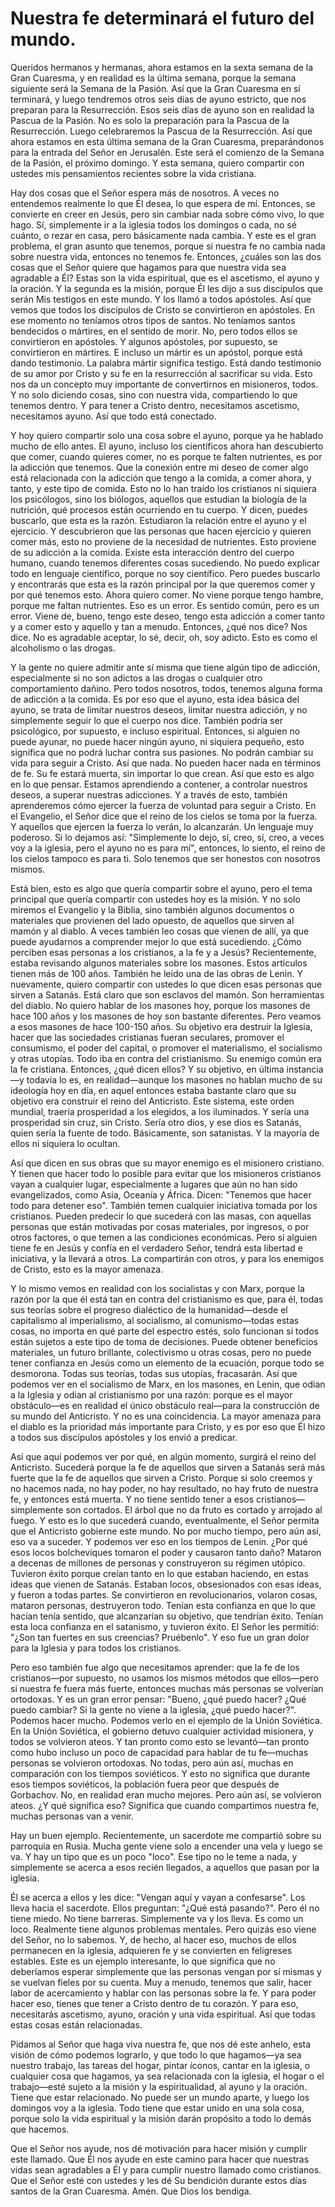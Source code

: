 # Nuestra fe determinará el futuro del mundo.  

Queridos hermanos y hermanas, ahora estamos en la sexta semana de la Gran Cuaresma, y en realidad es la última semana, porque la semana siguiente será la Semana de la Pasión. Así que la Gran Cuaresma en sí terminará, y luego tendremos otros seis días de ayuno estricto, que nos preparan para la Resurrección. Esos seis días de ayuno son en realidad la Pascua de la Pasión. No es solo la preparación para la Pascua de la Resurrección. Luego celebraremos la Pascua de la Resurrección. Así que ahora estamos en esta última semana de la Gran Cuaresma, preparándonos para la entrada del Señor en Jerusalén. Este será el comienzo de la Semana de la Pasión, el próximo domingo. Y esta semana, quiero compartir con ustedes mis pensamientos recientes sobre la vida cristiana.  

Hay dos cosas que el Señor espera más de nosotros. A veces no entendemos realmente lo que Él desea, lo que espera de mí. Entonces, se convierte en creer en Jesús, pero sin cambiar nada sobre cómo vivo, lo que hago. Sí, simplemente ir a la iglesia todos los domingos o cada, no sé cuánto, o rezar en casa, pero básicamente nada cambia. Y este es el gran problema, el gran asunto que tenemos, porque si nuestra fe no cambia nada sobre nuestra vida, entonces no tenemos fe. Entonces, ¿cuáles son las dos cosas que el Señor quiere que hagamos para que nuestra vida sea agradable a Él? Estas son la vida espiritual, que es el ascetismo, el ayuno y la oración. Y la segunda es la misión, porque Él les dijo a sus discípulos que serán Mis testigos en este mundo. Y los llamó a todos apóstoles. Así que vemos que todos los discípulos de Cristo se convirtieron en apóstoles. En ese momento no teníamos otros tipos de santos. No teníamos santos bendecidos o mártires, en el sentido de morir. No, pero todos ellos se convirtieron en apóstoles. Y algunos apóstoles, por supuesto, se convirtieron en mártires. E incluso un mártir es un apóstol, porque está dando testimonio. La palabra mártir significa testigo. Está dando testimonio de su amor por Cristo y su fe en la resurrección al sacrificar su vida. Esto nos da un concepto muy importante de convertirnos en misioneros, todos. Y no solo diciendo cosas, sino con nuestra vida, compartiendo lo que tenemos dentro. Y para tener a Cristo dentro, necesitamos ascetismo, necesitamos ayuno. Así que todo está conectado.  

Y hoy quiero compartir solo una cosa sobre el ayuno, porque ya he hablado mucho de ello antes. El ayuno, incluso los científicos ahora han descubierto que comer, cuando quieres comer, no es porque te falten nutrientes, es por la adicción que tenemos. Que la conexión entre mi deseo de comer algo está relacionada con la adicción que tengo a la comida, a comer ahora, y tanto, y este tipo de comida. Esto no lo han traído los cristianos ni siquiera los psicólogos, sino los biólogos, aquellos que estudian la biología de la nutrición, qué procesos están ocurriendo en tu cuerpo. Y dicen, puedes buscarlo, que esta es la razón. Estudiaron la relación entre el ayuno y el ejercicio. Y descubrieron que las personas que hacen ejercicio y quieren comer más, esto no proviene de la necesidad de nutrientes. Esto proviene de su adicción a la comida. Existe esta interacción dentro del cuerpo humano, cuando tenemos diferentes cosas sucediendo. No puedo explicar todo en lenguaje científico, porque no soy científico. Pero puedes buscarlo y encontrarás que esta es la razón principal por la que queremos comer y por qué tenemos esto. Ahora quiero comer. No viene porque tengo hambre, porque me faltan nutrientes. Eso es un error. Es sentido común, pero es un error. Viene de, bueno, tengo este deseo, tengo esta adicción a comer tanto y a comer esto y aquello y tan a menudo. Entonces, ¿qué nos dice? Nos dice. No es agradable aceptar, lo sé, decir, oh, soy adicto. Esto es como el alcoholismo o las drogas.  

Y la gente no quiere admitir ante sí misma que tiene algún tipo de adicción, especialmente si no son adictos a las drogas o cualquier otro comportamiento dañino. Pero todos nosotros, todos, tenemos alguna forma de adicción a la comida. Es por eso que el ayuno, esta idea básica del ayuno, se trata de limitar nuestros deseos, limitar nuestra adicción, y no simplemente seguir lo que el cuerpo nos dice. También podría ser psicológico, por supuesto, e incluso espiritual. Entonces, si alguien no puede ayunar, no puede hacer ningún ayuno, ni siquiera pequeño, esto significa que no podrá luchar contra sus pasiones. No podrán cambiar su vida para seguir a Cristo. Así que nada. No pueden hacer nada en términos de fe. Su fe estará muerta, sin importar lo que crean. Así que esto es algo en lo que pensar. Estamos aprendiendo a contener, a controlar nuestros deseos, a superar nuestras adicciones. Y a través de esto, también aprenderemos cómo ejercer la fuerza de voluntad para seguir a Cristo. En el Evangelio, el Señor dice que el reino de los cielos se toma por la fuerza. Y aquellos que ejercen la fuerza lo verán, lo alcanzarán. Un lenguaje muy poderoso. Si lo dejamos así: "Simplemente lo dejo, sí, creo, sí, creo, a veces voy a la iglesia, pero el ayuno no es para mí", entonces, lo siento, el reino de los cielos tampoco es para ti. Solo tenemos que ser honestos con nosotros mismos.

Está bien, esto es algo que quería compartir sobre el ayuno, pero el tema principal que quería compartir con ustedes hoy es la misión. Y no solo miremos el Evangelio y la Biblia, sino también algunos documentos o materiales que provienen del lado opuesto, de aquellos que sirven al mamón y al diablo. A veces también leo cosas que vienen de allí, ya que puede ayudarnos a comprender mejor lo que está sucediendo. ¿Cómo perciben esas personas a los cristianos, a la fe y a Jesús? Recientemente, estaba revisando algunos materiales sobre los masones. Estos artículos tienen más de 100 años. También he leído una de las obras de Lenin. Y nuevamente, quiero compartir con ustedes lo que dicen esas personas que sirven a Satanás. Está claro que son esclavos del mamón. Son herramientas del diablo. No quiero hablar de los masones hoy, porque los masones de hace 100 años y los masones de hoy son bastante diferentes. Pero veamos a esos masones de hace 100-150 años. Su objetivo era destruir la Iglesia, hacer que las sociedades cristianas fueran seculares, promover el consumismo, el poder del capital, o promover el materialismo, el socialismo y otras utopías. Todo iba en contra del cristianismo. Su enemigo común era la fe cristiana. Entonces, ¿qué dicen ellos? Y su objetivo, en última instancia—y todavía lo es, en realidad—aunque los masones no hablan mucho de su ideología hoy en día, en aquel entonces estaba bastante claro que su objetivo era construir el reino del Anticristo. Este sistema, este orden mundial, traería prosperidad a los elegidos, a los iluminados. Y sería una prosperidad sin cruz, sin Cristo. Sería otro dios, y ese dios es Satanás, quien sería la fuente de todo. Básicamente, son satanistas. Y la mayoría de ellos ni siquiera lo ocultan.

Así que dicen en sus obras que su mayor enemigo es el misionero cristiano. Y tienen que hacer todo lo posible para evitar que los misioneros cristianos vayan a cualquier lugar, especialmente a lugares que aún no han sido evangelizados, como Asia, Oceanía y África. Dicen: "Tenemos que hacer todo para detener eso". También temen cualquier iniciativa tomada por los cristianos. Pueden predecir lo que sucederá con las masas, con aquellas personas que están motivadas por cosas materiales, por ingresos, o por otros factores, o que temen a las condiciones económicas. Pero si alguien tiene fe en Jesús y confía en el verdadero Señor, tendrá esta libertad e iniciativa, y la llevará a otros. La compartirán con otros, y para los enemigos de Cristo, esto es la mayor amenaza.

Y lo mismo vemos en realidad con los socialistas y con Marx, porque la razón por la que él está tan en contra del cristianismo es que, para él, todas sus teorías sobre el progreso dialéctico de la humanidad—desde el capitalismo al imperialismo, al socialismo, al comunismo—todas estas cosas, no importa en qué parte del espectro estés, solo funcionan si todos están sujetos a este tipo de toma de decisiones. Puede obtener beneficios materiales, un futuro brillante, colectivismo u otras cosas, pero no puede tener confianza en Jesús como un elemento de la ecuación, porque todo se desmorona. Todas sus teorías, todas sus utopías, fracasarán. Así que podemos ver en el socialismo de Marx, en los masones, en Lenin, que odian a la Iglesia y odian al cristianismo por una razón: porque es el mayor obstáculo—es en realidad el único obstáculo real—para la construcción de su mundo del Anticristo. Y no es una coincidencia. La mayor amenaza para el diablo es la prioridad más importante para Cristo, y es por eso que Él hizo a todos sus discípulos apóstoles y los envió a predicar.

Así que aquí podemos ver por qué, en algún momento, surgirá el reino del Anticristo. Sucederá porque la fe de aquellos que sirven a Satanás será más fuerte que la fe de aquellos que sirven a Cristo. Porque si solo creemos y no hacemos nada, no hay poder, no hay resultado, no hay fruto de nuestra fe, y entonces está muerta. Y no tiene sentido tener a esos cristianos—simplemente son cortados. El árbol que no da fruto es cortado y arrojado al fuego. Y esto es lo que sucederá cuando, eventualmente, el Señor permita que el Anticristo gobierne este mundo. No por mucho tiempo, pero aún así, eso va a suceder. Y podemos ver eso en los tiempos de Lenin. ¿Por qué esos locos bolcheviques tomaron el poder y causaron tanto daño? Mataron a decenas de millones de personas y construyeron su régimen utópico. Tuvieron éxito porque creían tanto en lo que estaban haciendo, en estas ideas que vienen de Satanás. Estaban locos, obsesionados con esas ideas, y fueron a todas partes. Se convirtieron en revolucionarios, volaron cosas, mataron personas, destruyeron todo. Tenían esta confianza en que lo que hacían tenía sentido, que alcanzarían su objetivo, que tendrían éxito. Tenían esta loca confianza en el satanismo, y tuvieron éxito. El Señor les permitió: "¿Son tan fuertes en sus creencias? Pruébenlo". Y eso fue un gran dolor para la Iglesia y para todos los cristianos.

Pero eso también fue algo que necesitamos aprender: que la fe de los cristianos—por supuesto, no usamos los mismos métodos que ellos—pero si nuestra fe fuera más fuerte, entonces muchas más personas se volverían ortodoxas. Y es un gran error pensar: "Bueno, ¿qué puedo hacer? ¿Qué puedo cambiar? Si la gente no viene a la iglesia, ¿qué puedo hacer?". Podemos hacer mucho. Podemos verlo en el ejemplo de la Unión Soviética. En la Unión Soviética, el gobierno detuvo cualquier actividad misionera, y todos se volvieron ateos. Y tan pronto como esto se levantó—tan pronto como hubo incluso un poco de capacidad para hablar de tu fe—muchas personas se volvieron ortodoxas. No todas, pero aún así, muchas en comparación con los tiempos soviéticos. Y esto no significa que durante esos tiempos soviéticos, la población fuera peor que después de Gorbachov. No, en realidad eran mucho mejores. Pero aún así, se volvieron ateos. ¿Y qué significa eso? Significa que cuando compartimos nuestra fe, muchas personas van a venir.

Hay un buen ejemplo. Recientemente, un sacerdote me compartió sobre su parroquia en Rusia. Mucha gente viene solo a encender una vela y luego se va. Y hay un tipo que es un poco "loco". Ese tipo no le teme a nada, y simplemente se acerca a esos recién llegados, a aquellos que pasan por la iglesia.

Él se acerca a ellos y les dice: "Vengan aquí y vayan a confesarse". Los lleva hacia el sacerdote. Ellos preguntan: "¿Qué está pasando?". Pero él no tiene miedo. No tiene barreras. Simplemente va y los lleva. Es como un loco. Realmente tiene algunos problemas mentales. Pero quizás eso viene del Señor, no lo sabemos. Y, de hecho, al hacer eso, muchos de ellos permanecen en la iglesia, adquieren fe y se convierten en feligreses estables. Este es un ejemplo interesante, lo que significa que no deberíamos esperar simplemente que las personas vengan por sí mismas y se vuelvan fieles por su cuenta. Muy a menudo, tenemos que salir, hacer labor de acercamiento y hablar con las personas sobre la fe. Y para poder hacer eso, tienes que tener a Cristo dentro de tu corazón. Y para eso, necesitarás ascetismo, ayuno, oración y una vida espiritual. Así que todas estas cosas están relacionadas.

Pidamos al Señor que haga viva nuestra fe, que nos dé este anhelo, esta visión de cómo podemos lograrlo, y que todo lo que hagamos—ya sea nuestro trabajo, las tareas del hogar, pintar íconos, cantar en la iglesia, o cualquier cosa que hagamos, ya sea relacionada con la iglesia, el hogar o el trabajo—esté sujeto a la misión y la espiritualidad, al ayuno y la oración. Tiene que estar relacionado. No puede ser un mundo aparte, y luego los domingos voy a la iglesia. Todo tiene que estar unido en una sola cosa, porque solo la vida espiritual y la misión darán propósito a todo lo demás que hacemos.

Que el Señor nos ayude, nos dé motivación para hacer misión y cumplir este llamado. Que Él nos ayude en este camino para hacer que nuestras vidas sean agradables a Él y para cumplir nuestro llamado como cristianos. Que el Señor esté con ustedes y les dé Su bendición durante estos días santos de la Gran Cuaresma. Amén. Que Dios los bendiga.

